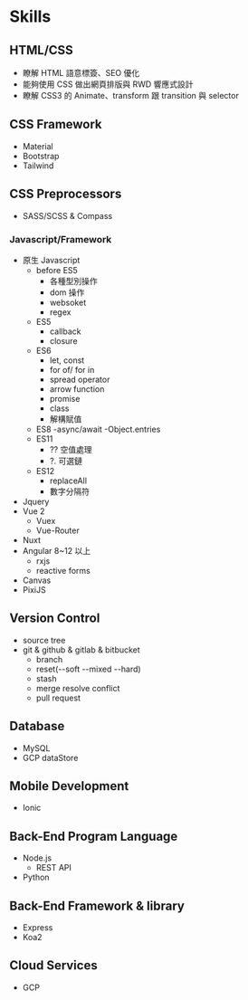 # Skills

## HTML/CSS

- 瞭解 HTML 語意標簽、SEO 優化
- 能夠使用 CSS 做出網頁排版與 RWD 響應式設計
- 瞭解 CSS3 的 Animate、transform 跟 transition 與 selector

## CSS Framework

- Material
- Bootstrap
- Tailwind

## CSS Preprocessors

- SASS/SCSS & Compass

### Javascript/Framework

- 原生 Javascript
  - before ES5
    - 各種型別操作
    - dom 操作
    - websoket
    - regex
  - ES5
    - callback
    - closure
  - ES6
    - let, const
    - for of/ for in
    - spread operator
    - arrow function
    - promise
    - class
    - 解構賦值
  - ES8
    -async/await
    -Object.entries
  - ES11
    - ?? 空值處理
    - ?. 可選鏈
  - ES12
    - replaceAll
    - 數字分隔符
- Jquery
- Vue 2
  - Vuex
  - Vue-Router
- Nuxt
- Angular 8~12 以上
  - rxjs
  - reactive forms
- Canvas
- PixiJS

## Version Control

- source tree
- git & github & gitlab & bitbucket
  - branch
  - reset(--soft --mixed --hard)
  - stash
  - merge resolve conflict
  - pull request

## Database

- MySQL
- GCP dataStore

## Mobile Development

- Ionic

## Back-End Program Language

- Node.js
  - REST API
- Python

## Back-End Framework & library

- Express
- Koa2

## Cloud Services

- GCP


